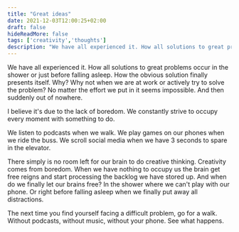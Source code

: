 ```yaml
---
title: "Great ideas"
date: 2021-12-03T12:00:25+02:00
draft: false
hideReadMore: false
tags: ['creativity','thoughts']
description: "We have all experienced it. How all solutions to great problems occur in the shower or just before falling asleep..."
---
```

We have all experienced it. How all solutions to great problems occur in the shower or just before falling asleep. How the obvious solution finally presents itself. 
Why? Why not when we are at work or actively try to solve the problem? No matter the effort we put in it seems impossible. And then suddenly out of nowhere.

I believe it's due to the lack of boredom. We constantly strive to occupy every moment with something to do.

We listen to podcasts when we walk. We play games on our phones when we ride the buss. We scroll social media when we have 3 seconds to spare in the elevator.

There simply is no room left for our brain to do creative thinking. Creativity comes from boredom. When we have nothing to occupy us the brain get free reigns and start processing the backlog we have stored up.
And when do we finally let our brains free? In the shower where we can't play with our phone. Or right before falling asleep when we finally put away all distractions.

The next time you find yourself facing a difficult problem, go for a walk. Without podcasts, without music, without your phone. See what happens.
